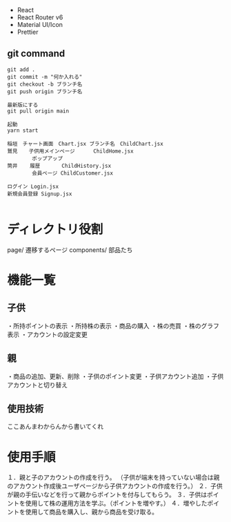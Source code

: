 - React
- React Router v6
- Material UI/Icon
- Prettier

## git command

```
git add .
git commit -m "何か入れる"
git checkout -b ブランチ名
git push origin ブランチ名

最新版にする
git pull origin main

起動
yarn start
```

```
稲垣　チャート画面　Chart.jsx ブランチ名　ChildChart.jsx
鷲見　  子供用メインページ      ChildHome.jsx
        ポップアップ
筒井    履歴       ChildHistory.jsx
        会員ページ ChildCustomer.jsx

ログイン Login.jsx
新規会員登録 Signup.jsx


```

# ディレクトリ役割
page/ 遷移するページ
components/ 部品たち

# 機能一覧
## 子供
・所持ポイントの表示
・所持株の表示
・商品の購入
・株の売買
・株のグラフ表示
・アカウントの設定変更

## 親
・商品の追加、更新、削除
・子供のポイント変更
・子供アカウント追加
・子供アカウントと切り替え

 ## 使用技術
ここあんまわからんから書いてくれ

# 使用手順
１．親と子のアカウントの作成を行う。
（子供が端末を持っていない場合は親のアカウント作成後ユーザページから子供アカウントの作成を行う。）
２．子供が親の手伝いなどを行って親からポイントを付与してもらう。
３．子供はポイントを使用して株の運用方法を学ぶ。（ポイントを増やす。）
４．増やしたポイントを使用して商品を購入し、親から商品を受け取る。
